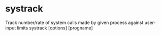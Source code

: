 # systrack
Track number/rate of system calls made by given process against user-input limits
systrack [options] [progname]
